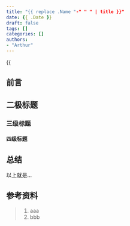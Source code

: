 ```yaml
---
title: "{{ replace .Name "-" " " | title }}"
date: {{ .Date }}
draft: false
tags: []
categories: []
authors:
- "Arthur"
---
```


{{<audio src="https://pseudoyu.oss-cn-hangzhou.aliyuncs.com/audios/here_after_us.mp3" caption="《后来的我们 - 五月天》" >}}

## 前言


## 二极标题


### 三级标题


#### 四级标题


## 总结

以上就是...

## 参考资料

> 1. aaa
> 2. bbb